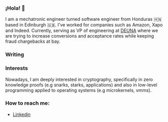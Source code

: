 ### ¡Hola! 👋

I am a mechatronic engineer turned software engineer from Honduras 🇭🇳 based in Edinburgh 🇬🇧.
I've worked for companies such as Amazon, Xapo and Indeed. Currently, serving as VP of engineering at [DEUNA](https://deuna.com) where we are trying to increase conversions and acceptance rates while keeping fraud chargebacks at bay.

### Writing

### Interests

Nowadays, I am deeply interested in cryptography, specifically in zero knowledge proofs (e.g snarks, starks, applications) and also in low-level programming applied to operating systems (e.g microkernels, vmms).

### How to reach me:

- [Linkedin](https://www.linkedin.com/in/dfgallegos)

